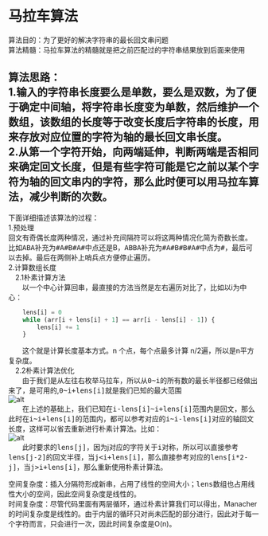 # 马拉车算法  
算法目的：为了更好的解决字符串的最长回文串问题  
算法精髓：马拉车算法的精髓就是把之前匹配过的字符串结果放到后面来使用  

算法思路：  
1.输入的字符串长度要么是**单数**，要么是**双数**，为了便于确定中间轴，将字符串长度变为单数，然后维护一个数组，该数组的长度等于改变长度后字符串的长度，用来存放对应位置的字符为轴的最长回文串长度。  
2.从第一个字符开始，向两端延伸，判断两端是否相同来确定回文长度，但是有些字符可能是它之前以某个字符为轴的回文串内的字符，那么此时便可以用马拉车算法，减少判断的次数。  
---
下面详细描述该算法的过程：  
1.预处理  
回文有奇偶长度两种情况，通过补充间隔符可以将这两种情况化简为奇数长度。
比如<kbd>ABA</kbd>补充为<kbd>#A#B#A#</kbd>中点还是B，<kbd>ABBA</kbd>补充为<kbd>#A#B#B#A#</kbd>中点为<kbd>#</kbd>，最后可以去掉。最后在两侧补上哨兵点方便停止遍历。  
2.计算数组长度  
&emsp;2.1朴素计算方法  
&emsp;&emsp;以一个中心计算回串，最直接的方法当然是左右遍历对比了，比如以i为中心：
```js
    lens[i] = 0
    while (arr[i + lens[i] + 1] == arr[i - lens[i] - 1]) {
        lens[i] += 1
    }
```
&emsp;&emsp;这个就是计算长度基本方式。n 个点，每个点最多计算 n/2遍，所以是n平方复杂度。  
&emsp;2.2朴素计算法优化  
&emsp;&emsp;由于我们是从左往右枚举马拉车，所以从<kbd>0~i</kbd>的所有数的最长半径都已经做出来了，是可用的,<kbd>0~i+lens[i]</kbd>就是我们已知的最大范围  
![alt](./malache1.png)    
&emsp;&emsp;在上述的基础上，我们已知在<kbd>i-lens[i]~i+lens[i]</kbd>范围内是回文，那么此时在<kbd>i~i+lens[i]</kbd>的范围内，都可以参考对应的<kbd>i~i-lens[i]</kbd>对应的轴回文长度，这样可以省去重新进行朴素计算法。比如：  
![alt](./malache2.png)    
&emsp;&emsp;此时要求的<kbd>lens[j]</kbd>，因为j对应的字符关于<kbd>i</kbd>对称，所以可以直接参考<kbd>lens[j-2]</kbd>的回文半径，当<kbd>j&lt;i+lens[i]</kbd>，那么直接参考对应的<kbd>lens[i*2-j]</kbd>，当<kbd>j&gt;i+lens[i]</kbd>，那么重新使用朴素计算法。

空间复杂度：插入分隔符形成新串，占用了线性的空间大小；<kbd>lens</kbd>数组也占用线性大小的空间，因此空间复杂度是线性的。  
时间复杂度：尽管代码里面有两层循环，通过朴素计算我们可以得出，Manacher的时间复杂度是线性的。由于内层的循环只对尚未匹配的部分进行，因此对于每一个字符而言，只会进行一次，因此时间复杂度是O(n)。